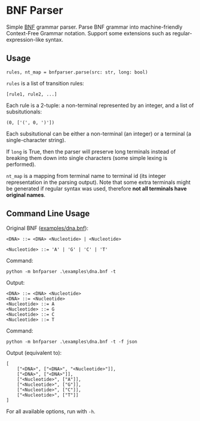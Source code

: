 # BNF Parser

Simple [BNF](https://en.wikipedia.org/wiki/Backus%E2%80%93Naur_form) grammar parser. Parse BNF grammar into machine-friendly Context-Free Grammar notation. Support some extensions such as regular-expression-like syntax.


## Usage

```
rules, nt_map = bnfparser.parse(src: str, long: bool)
```

`rules` is a list of transition rules:

```
[rule1, rule2, ...]
```

Each rule is a 2-tuple: a non-terminal represented by an integer, and a list of subsitutionals:

```
(0, ['(', 0, ')'])
```

Each subsitutional can be either a non-terminal (an integer) or a terminal (a single-character string).

If `long` is True, then the parser will preserve long terminals instead of breaking them down into single characters (some simple lexing is performed).

`nt_map` is a mapping from terminal name to terminal id (its integer representation in the parsing output). Note that some extra terminals might be generated if regular syntax was used, therefore **not all terminals have original names**.

## Command Line Usage

Original BNF ([examples/dna.bnf](./examples/dna.bnf)):

```
<DNA> ::= <DNA> <Nucleotide> | <Nucleotide>

<Nucleotide> ::= 'A' | 'G' | 'C' | 'T'
```

Command:

```
python -m bnfparser .\examples\dna.bnf -t
```

Output:

```
<DNA> ::= <DNA> <Nucleotide>
<DNA> ::= <Nucleotide>
<Nucleotide> ::= A
<Nucleotide> ::= G
<Nucleotide> ::= C
<Nucleotide> ::= T
```

Command:

```
python -m bnfparser .\examples\dna.bnf -t -f json
```

Output (equivalent to):

```
[
    ["<DNA>", ["<DNA>", "<Nucleotide>"]],
    ["<DNA>", ["<DNA>"]],
    ["<Nucleotide>", ["A"]],
    ["<Nucleotide>", ["G"]],
    ["<Nucleotide>", ["C"]],
    ["<Nucleotide>", ["T"]]
]
```

For all available options, run with `-h`.

